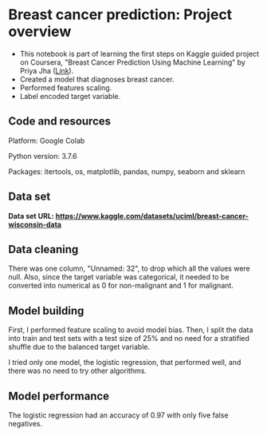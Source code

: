 # Breast cancer prediction: Project overview

- This notebook is part of learning the first steps on Kaggle guided project on Coursera, "Breast Cancer Prediction Using Machine Learning" by Priya Jha ([Link](https://www.coursera.org/projects/breast-cancer-prediction-using-machine-learning)). 
- Created a model that diagnoses breast cancer. 
- Performed features scaling.
- Label encoded target variable.

## Code and resources

Platform: Google Colab

Python version: 3.7.6

Packages: itertools, os, matplotlib, pandas, numpy, seaborn and sklearn

## Data set

**Data set URL: https://www.kaggle.com/datasets/uciml/breast-cancer-wisconsin-data**

## Data cleaning

There was one column, "Unnamed: 32", to drop which all the values were null. Also, since the target variable was categorical, it needed to be converted into numerical as 0 for non-malignant and 1 for malignant.

## Model building

First, I performed feature scaling to avoid model bias. Then, I split the data into train and test sets with a test size of 25% and no need for a stratified shuffle due to the balanced target variable.

I tried only one model, the logistic regression, that performed well, and there was no need to try other algorithms.

## Model performance

The logistic regression had an accuracy of 0.97 with only five false negatives.

